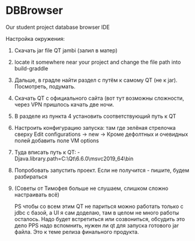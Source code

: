 # DBBrowser
Our student project database browser IDE

Настройка окружения:
 1) Скачать jar file QT jambi (залил в матер)
 2) locate it somewhere near your project and change the file path into build-graddle
 3) Дальше, в градле найти раздел с путём к самому QT (не к jar). Посмотреть, подумать.
 4) Скачать QT с официального сайта (вот тут возможны сложности, через VPN пришлось качать две ночи.
 5) В разделе из пункта 4 установить соответствующий путь к QT
 6) Настроить конфигурацию запуска: там где зелёная стрелочка сверху Edit configurations -> new -> Кроме дефолтных и очевидных полей добавить поле VM options
 7) Туда вписать путь к QT: -Djava.library.path=C:\Qt\6.6.0\msvc2019_64\bin
 8) Попробовать запустить проект. Если не получится - пишите, будем разбираться
 9) (Советы от Тимофея больше не слушаем, слишком сложно настраивать всё)

     PS чтобы со всем этим QT не париться можно работать только с jdbc с базой, а UI я сам доделаю, там в целом не много работы осталось.
     Надо будет встретиться или созвониться, обсудить это дело
     PPS надо вспомнить, нужен ли qt для запуска готового jar файла. Это к теме релиза финального продукта.
  